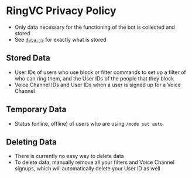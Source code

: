 # RingVC Privacy Policy
- Only data necessary for the functioning of the bot is collected and stored
- See [`data.js`](/main/data.js) for exactly what is stored
## Stored Data
- User IDs of users who use block or filter commands to set up a filter of who can ring them, and the User IDs of the people that they block
- Voice Channel IDs and User IDs when a user is signed up for a Voice Channel
## Temporary Data
- Status (online, offline) of users who are using `/mode set auto`
## Deleting Data
- There is currently no easy way to delete data
- To delete data, manually remove all your filters and Voice Channel signups, which will automatically delete your User ID as well